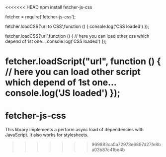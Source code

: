 <<<<<<< HEAD
npm install fetcher-js-css

fetcher = require('fetcher-js-css');

fetcher.loadCSS('url to CSS',function () {
            console.log('CSS loaded')
        });
		
fetcher.loadCSS('url',function () {
            // here you can load other css which depend of 1st one...
            console.log('CSS loaded')
        });		
		
fetcher.loadScript("url", function () {
        // here you can load other script which depend of 1st one...
		console.log('JS loaded')
	});		
=======
# fetcher-js-css
This library implements a perform  async load of dependencies with JavaScript. It also works for stylesheets.
>>>>>>> 969883ca0a72973e6897d27fe8ba03b87c41be4b
